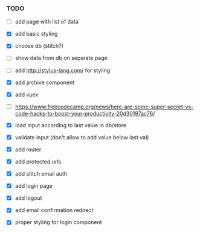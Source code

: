 ### TODO

- [ ] add page with list of data
- [x] add basic styling
- [x] choose db (stitch?)
- [ ] show data from db on separate page
- [ ] add http://stylus-lang.com/ for styling 
- [x] add archive component
- [x] add vuex
- [ ] https://www.freecodecamp.org/news/here-are-some-super-secret-vs-code-hacks-to-boost-your-productivity-20d30197ac76/
- [x] load input according to last value in db/store
- [x] validate input (don't allow to add value below last val)
- [x] add router
- [x] add protected urls
- [x] add stitch email auth
- [x] add login page
- [x] add logout
- [x] add email confirmation redirect
- [x] proper styling for login component

